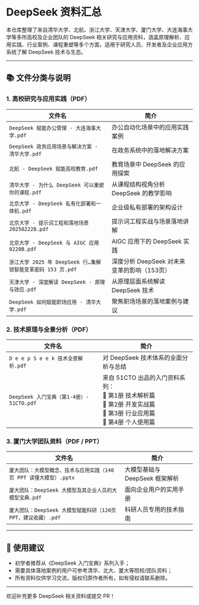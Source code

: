 
# DeepSeek 资料汇总

本仓库整理了来自清华大学、北航、浙江大学、天津大学、厦门大学、大连海事大学等多所高校及企业团队的 DeepSeek 相关研究与应用资料，涵盖原理解析、应用实践、行业案例、课程重塑等多个方面，适用于研究人员、开发者及企业应用方系统了解 DeepSeek 技术与生态。

---

## 📚 文件分类与说明

### 1. 高校研究与应用实践（PDF）

| 文件名 | 简介 |
|--------|------|
| `DeepSeek 赋能办公管理 - 大连海事大学.pdf` | 办公自动化场景中的应用实践案例 |
| `DeepSeek 政务应用场景与解决方案 - 清华大学.pdf` | 在政务系统中的落地解决方案 |
| `北航 - DeepSeek 赋能高校教育.pdf` | 教育场景中 DeepSeek 的应用探索 |
| `清华大学 - 为什么 DeepSeek 可以重塑你的课程.pdf` | 从课程结构视角分析 DeepSeek 的教学影响 |
| `北京大学 - DeepSeek 私有化部署和一体机.pdf` | 企业级私有部署的架构设计 |
| `北京大学 - 提示词工程和落地场景 20250222B.pdf` | 提示词工程实战与场景落地讲解 |
| `北京大学 - DeepSeek 与 AIGC 应用 0220B.pdf` | AIGC 应用下的 DeepSeek 实践 |
| `浙江大学 2025 年 DeepSeek 行…集解锁智能变革密码 153 页.pdf` | 深度分析 DeepSeek 对未来变革的影响（153页） |
| `天津大学 - 深度解读 DeepSeek - 原理与效应.pdf` | 从原理层面系统解读 DeepSeek 技术 |
| `DeepSeek 如何赋能职场应用 - 清华大学.pdf` | 聚焦职场场景的落地案例与建议 |

### 2. 技术原理与全景分析（PDF）

| 文件名 | 简介 |
|--------|------|
| `D e e p S e e k 技术全景解析.pdf` | 对 DeepSeek 技术体系的全面分析与总结 |
| `DeepSeek 入门宝典（第1-4册）- 51CTO.pdf` | 来自 51CTO 出品的入门资料系列：<br>📘 第1册 技术解析篇<br>📗 第2册 开发实战篇<br>📙 第3册 行业应用篇<br>📕 第4册 个人使用篇 |

### 3. 厦门大学团队资料（PDF / PPT）

| 文件名 | 简介 |
|--------|------|
| `厦大团队：大模型概念、技术与应用实践（140页 PPT 读懂大模型）.pptx` | 大模型基础与 DeepSeek 框架解析 |
| `厦大团队：DeepSeek 大模型及其企业人员的大模型宝典.pdf` | 面向企业用户的实用手册 |
| `厦大团队：DeepSeek 大模型赋能科研（120页 PPT，建议收藏）.pdf` | 科研人员专用的技术指南 |

---

## 🧭 使用建议

- 初学者推荐从《DeepSeek 入门宝典》系列入手；
- 需要具体落地案例的用户可参考清华、北大、厦大等院校/团队资料；
- 所有资料仅供学习交流，版权归原作者所有，如有侵权请联系删除。

---

欢迎补充更多 DeepSeek 相关资料或提交 PR！
